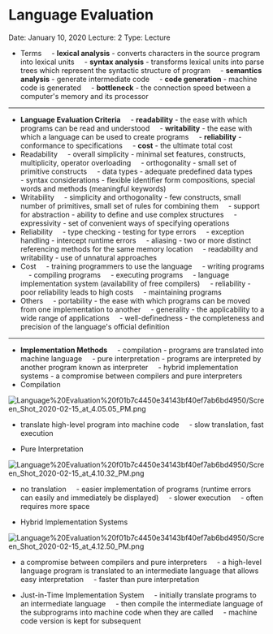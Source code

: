 # Language Evaluation

Date: January 10, 2020
Lecture: 2
Type: Lecture

- Terms
      - **lexical analysis** - converts characters in the source program into lexical units
      - **syntax analysis** - transforms lexical units into parse trees which represent the syntactic structure of program
      - **semantics analysis** - generate intermediate code
      - **code generation** - machine code is generated
      - **bottleneck** - the connection speed between a computer's memory and its processor

---

- **Language Evaluation Criteria**
      - **readability** - the ease with which programs can be read and understood
      - **writability** - the ease with which a language can be used to create programs
      - **reliability** - conformance to specifications
      - **cost** - the ultimate total cost
- Readability
      - overall simplicity - minimal set features, constructs, multiplicity, operator overloading
      - orthogonality - small set of primitive constructs
      - data types - adequate predefined data types
      - syntax considerations - flexible identifier form compositions, special words and methods (meaningful keywords)
- Writability
      - simplicity and orthogonality - few constructs, small number of primitives, small set of rules for combining them
      - support for abstraction - ability to define and use complex structures
      - expressivity - set of convenient ways of specifying operations
- Reliability
      - type checking - testing for type errors
      - exception handling - intercept runtime errors
      - aliasing - two or more distinct referencing methods for the same memory location
      - readability and writability - use of unnatural approaches
- Cost
      - training programmers to use the language
      - writing programs
      - compiling programs
      - executing programs
      - language implementation system (availability of free compilers)
      - reliability - poor reliability leads to high costs
      - maintaining programs
- Others
      - portability - the ease with which programs can be moved from one implementation to another
      - generality - the applicability to a wide range of applications
      - well-definedness - the completeness and precision of the language's official definition

---

- **Implementation Methods**
      - compilation - programs are translated into machine language
      - pure interpretation - programs are interpreted by another program known as interpreter
      - hybrid implementation systems - a compromise between compilers and pure interpreters
- Compilation

![Language%20Evaluation%20f01b7c4450e34143bf40ef7ab6bd4950/Screen_Shot_2020-02-15_at_4.05.05_PM.png](Language%20Evaluation%20f01b7c4450e34143bf40ef7ab6bd4950/Screen_Shot_2020-02-15_at_4.05.05_PM.png)

- translate high-level program into machine code
      - slow translation, fast execution

- Pure Interpretation

![Language%20Evaluation%20f01b7c4450e34143bf40ef7ab6bd4950/Screen_Shot_2020-02-15_at_4.10.32_PM.png](Language%20Evaluation%20f01b7c4450e34143bf40ef7ab6bd4950/Screen_Shot_2020-02-15_at_4.10.32_PM.png)

- no translation
      - easier implementation of programs (runtime errors can easily and immediately be displayed)
      - slower execution
      - often requires more space

- Hybrid Implementation Systems

![Language%20Evaluation%20f01b7c4450e34143bf40ef7ab6bd4950/Screen_Shot_2020-02-15_at_4.12.50_PM.png](Language%20Evaluation%20f01b7c4450e34143bf40ef7ab6bd4950/Screen_Shot_2020-02-15_at_4.12.50_PM.png)

- a compromise between compilers and pure interpreters
      - a high-level language program is translated to an intermediate language that allows easy interpretation
      - faster than pure interpretation

- Just-in-Time Implementation System
      - initially translate programs to an intermediate language
      - then compile the intermediate language of the subprograms into machine code when they are called
      - machine code version is kept for subsequent
